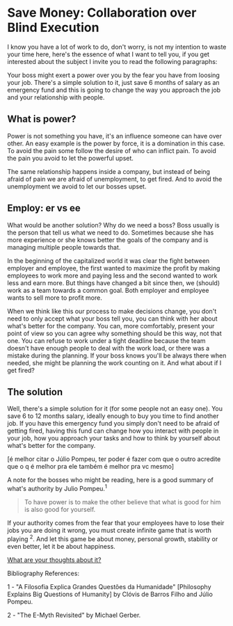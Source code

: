 # Save Money: Collaboration over Blind Execution

I know you have a lot of work to do, don't worry, is not my intention to waste your time here, here's the essence of what I want to tell you, if you get interested about the subject I invite you to read the following paragraphs:

Your boss might exert a power over you by the fear you have from loosing your job. There's a simple solution to it, just save 6 months of salary as an emergency fund and this is going to change the way you approach the job and your relationship with people.

## What is power?
Power is not something you have, it's an influence someone can have over other. An easy example is the power by force, it is a domination in this case. To avoid the pain some follow the desire of who can inflict pain. To avoid the pain you avoid to let the powerful upset.

The same relationship happens inside a company, but instead of being afraid of pain we are afraid of unemployment, to get fired. And to avoid the unemployment we avoid to let our bosses upset.

## Employ: er vs ee

What would be another solution? Why do we need a boss? Boss usually is the person that tell us what we need to do. Sometimes because she has more experience or she knows better the goals of the company and is managing multiple people towards that.

In the beginning of the capitalized world it was clear the fight between employer and employee, the first wanted to maximize the profit by making employees to work more and paying less and the second wanted to work less and earn more. But things have changed a bit since then, we (should) work as a team towards a common goal. Both employer and employee wants to sell more to profit more.

When we think like this our process to make decisions change, you don't need to only accept what your boss tell you, you can think with her about what's better for the company. You can, more comfortably, present your point of view so you can agree why something should be this way, not that one. You can refuse to work under a tight deadline because the team doesn't have enough people to deal with the work load, or there was a mistake during the planning. If your boss knows you'll be always there when needed, she might be planning the work counting on it. And what about if I get fired?

## The solution

Well, there's a simple solution for it (for some people not an easy one). You save 6 to 12 months salary, ideally enough to buy you time to find another job. If you have this emergency fund you simply don't need to be afraid of getting fired, having this fund can change how you interact with people in your job, how you approach your tasks and how to think by yourself about what's better for the company.

[é melhor citar o Júlio Pompeu, ter poder é fazer com que o outro acredite que o q é melhor pra ele também é melhor pra vc mesmo]

A note for the bosses who might be reading, here is a good summary of what's authority by Julio Pompeu.<sup>1</sup>

> To have power is to make the other believe that what is good for him is also good for yourself.

If your authority comes from the fear that your employees have to lose their jobs you are doing it wrong, you must create  infinite game that is worth playing <sup>2</sup>. And let this game be about money, personal growth, stability or even better, let it be about happiness.

[What are your thoughts about it?](https://github.com/JpOnline/Blog/issues/5)

Bibliography References:

1 - "A Filosofia Explica Grandes Questões da Humanidade" [Philosophy Explains Big Questions of Humanity] by Clóvis de Barros Filho and Júlio Pompeu.

2 - "The E-Myth Revisited" by Michael Gerber.
